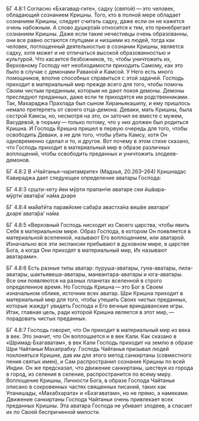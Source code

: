 БГ 4.8:1	Согласно «Бхагавад-гите», садху (святой) — это человек, обладающий сознанием Кришны. Того, кто в полной мере обладает сознанием Кришны, следует считать садху, даже если он не кажется очень набожным. А слово душкр̣та̄м относится к тем, кто пренебрегает сознанием Кришны. Даже если такие нечестивцы очень образованны, они все равно остаются глупцами и низшими из людей, тогда как человек, поглощенный деятельностью в сознании Кришны, является садху, хотя может и не отличаться высокой образованностью и культурой. Что касается безбожников, то, чтобы уничтожить их, Верховному Господу нет необходимости приходить Самому, как это было в случае с демонами Раваной и Камсой. У Него есть много помощников, вполне способных справиться с этой задачей. Господь приходит в материальный мир прежде всего для того, чтобы помочь Своим чистым преданным, которым не дают покоя демоны. Демоны преследуют преданных, даже если те приходятся им родственниками. Так, Махараджа Прахлада был сыном Хираньякашипу, и ему пришлось немало претерпеть от своего отца-демона. Деваки, мать Кришны, была сестрой Камсы, но, несмотря на это, он заточил ее вместе с мужем, Васудевой, в тюрьму — только потому, что у них должен был родиться Кришна. И Господь Кришна пришел в первую очередь для того, чтобы освободить Деваки, а не для того, чтобы убить Камсу, хотя Он одновременно сделал и то, и другое. Вот почему в этом стихе сказано, что Господь приходит в материальный мир в образе различных воплощений, чтобы освободить преданных и уничтожить злодеев-демонов.

БГ 4.8:2	В «Чайтанья-чаритамрите» (Мадхья, 20.263–264) Кришнадас Кавираджа дает следующее определение аватары Господа:

БГ 4.8:3	ср̣шт̣и-хету йеи мӯрти прапан̃че аватаре сеи ӣш́вара-мӯрти`авата̄ра’ на̄ма дхаре

БГ 4.8:4	ма̄йа̄тӣта паравйоме саба̄ра авастха̄на виш́ве аватари’ дхаре`авата̄ра’ на̄ма

БГ 4.8:5	«Верховный Господь нисходит из Своего царства, чтобы явить Себя в материальном мире. Образ Господа, в котором Он появляется в материальной вселенной, называют Его воплощением, или аватарой. Изначально все эти экспансии пребывают в духовном мире, в царстве Бога, а когда Они приходят в материальный мир, Их называют аватарами».

БГ 4.8:6	Есть разные типы аватар: пуруша-аватары, гуна-аватары, лила-аватары, шактьявеша-аватары, манвантара-аватары и юга-аватары. Все они появляются на разных планетах вселенной в строго определенное время. Но Господь Кришна — это Бог в Своем изначальном облике, источник всех аватар. Шри Кришна приходит в материальный мир для того, чтобы утешить Своих чистых преданных, которые жаждут увидеть Господа и Его вечные вриндаванские игры. Итак, главная цель, ради которой Кришна является в этот мир, — порадовать чистых преданных.

БГ 4.8:7	Господь говорит, что Он приходит в материальный мир из века в век. Это значит, что Он воплощается и в век Кали. Как сказано в «Шримад-Бхагаватам», в век Кали Господь приходит на землю в образе Шри Чайтаньи Махапрабху. Господь Чайтанья призывал людей поклоняться Кришне, дав им для этого метод санкиртаны (совместного пения святых имен), и Сам распространил сознание Кришны по всей Индии. Он же предсказал, что движение санкиртаны, шествуя из города в город, из селения в селение, распространится по всему миру. Воплощение Кришны, Личности Бога, в образе Господа Чайтаньи описано в сокровенных частях священных писаний, таких как Упанишады, «Махабхарата» и «Бхагаватам», но не прямо, а намеками. Движение санкиртаны Господа Чайтаньи очень привлекает всех преданных Кришны. Эта аватара Господа не убивает злодеев, а спасает их по Своей беспричинной милости.